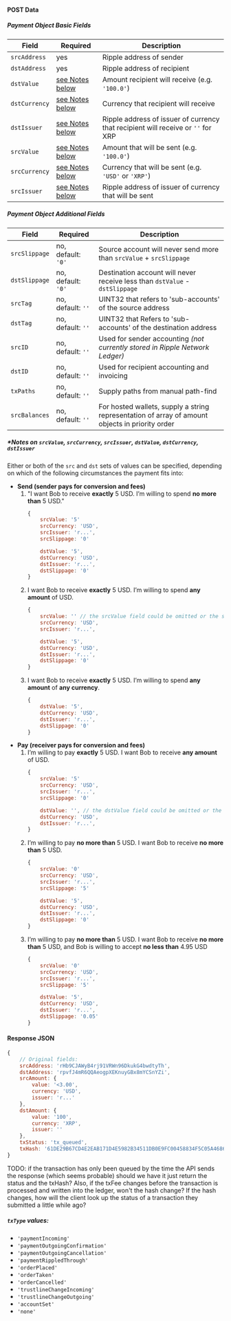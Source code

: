 #### POST Data 

##### Payment Object Basic Fields

| Field         | Required | Description
|---------------|----------|----------
| `srcAddress`  | yes | Ripple address of sender
| `dstAddress`  | yes | Ripple address of recipient
| `dstValue`    | [see Notes below](API.md#notes-on-srcvalue-srccurrency-srcissuer-dstvalue-dstcurrency-dstissuer) | Amount recipient will receive (e.g. `'100.0'`)
| `dstCurrency` | [see Notes below](API.md#notes-on-srcvalue-srccurrency-srcissuer-dstvalue-dstcurrency-dstissuer) | Currency that recipient will receive
| `dstIssuer`   | [see Notes below](API.md#notes-on-srcvalue-srccurrency-srcissuer-dstvalue-dstcurrency-dstissuer) | Ripple address of issuer of currency that recipient will receive or `''` for XRP
| `srcValue`	| [see Notes below](API.md#notes-on-srcvalue-srccurrency-srcissuer-dstvalue-dstcurrency-dstissuer) | Amount that will be sent (e.g. `'100.0'`) 
| `srcCurrency` | [see Notes below](API.md#notes-on-srcvalue-srccurrency-srcissuer-dstvalue-dstcurrency-dstissuer) | Currency that will be sent (e.g. `'USD'` or `'XRP'`)
| `srcIssuer`   | [see Notes below](API.md#notes-on-srcvalue-srccurrency-srcissuer-dstvalue-dstcurrency-dstissuer) | Ripple address of issuer of currency that will be sent

##### Payment Object Additional Fields

| Field         | Required | Description
|---------------|----------|----------
| `srcSlippage` | no, default: `'0'`| Source account will never send more than `srcValue` + `srcSlippage`
| `dstSlippage` | no, default: `'0'`| Destination account will never receive less than `dstValue` - `dstSlippage`
| `srcTag` 		| no, default: `''` | UINT32 that refers to 'sub-accounts' of the source address
| `dstTag` 		| no, default: `''` | UINT32 that Refers to 'sub-accounts' of the destination address
| `srcID`  		| no, default: `''` | Used for sender accounting *(not currently stored in Ripple Network Ledger)*
| `dstID`  		| no, default: `''` | Used for recipient accounting and invoicing
| `txPaths` 	| no, default: `''` | Supply paths from manual path-find
| `srcBalances` | no, default: `''` | For hosted wallets, supply a string representation of array of amount objects in priority order


##### *Notes on `srcValue`, `srcCurrency`, `srcIssuer`, `dstValue`, `dstCurrency`, `dstIssuer`

Either or both of the `src` and `dst` sets of values can be specified, depending on which of the following circumstances the payment fits into:
* __Send (sender pays for conversion and fees)__
	1. "I want Bob to receive __exactly__ 5 USD. I’m willing to spend __no more than__ 5 USD."
		```js
		{
			srcValue: '5'
			srcCurrency: 'USD',
			srcIssuer: 'r...',
			srcSlippage: '0'

			dstValue: '5',
			dstCurrency: 'USD',
			dstIssuer: 'r...',
			dstSlippage: '0'
		}
		```
	2. I want Bob to receive __exactly__ 5 USD. I’m willing to spend __any amount__ of USD.
		```js
		{
			srcValue: '' // the srcValue field could be omitted or the srcSlippage set to a very high value
			srcCurrency: 'USD',
			srcIssuer: 'r...',

			dstValue: '5',
			dstCurrency: 'USD',
			dstIssuer: 'r...',
			dstSlippage: '0'
		}
		```
	3. I want Bob to receive __exactly__ 5 USD. I’m willing to spend __any amount__ of __any currency__.
		```js
		{
			dstValue: '5',
			dstCurrency: 'USD',
			dstIssuer: 'r...',
			dstSlippage: '0'
		}
		```
* __Pay (receiver pays for conversion and fees)__
	1. I’m willing to pay __exactly__ 5 USD. I want Bob to receive __any amount__ of USD.
		```js
		{
			srcValue: '5'
			srcCurrency: 'USD',
			srcIssuer: 'r...',
			srcSlippage: '0'

			dstValue: '', // the dstValue field could be omitted or the dstSlippage set to a very high value
			dstCurrency: 'USD',
			dstIssuer: 'r...',
		}
		```
	2. I’m willing to pay __no more than__ 5 USD. I want Bob to receive __no more than__ 5 USD.
		```js
		{
			srcValue: '0'
			srcCurrency: 'USD',
			srcIssuer: 'r...',
			srcSlippage: '5'

			dstValue: '5',
			dstCurrency: 'USD',
			dstIssuer: 'r...',
			dstSlippage: '0'
		}
		```
	3. I’m willing to pay __no more than__ 5 USD. I want Bob to receive __no more than__ 5 USD, and Bob is willing to accept __no less than__ 4.95 USD
		```js
		{
			srcValue: '0'
			srcCurrency: 'USD',
			srcIssuer: 'r...',
			srcSlippage: '5'

			dstValue: '5',
			dstCurrency: 'USD',
			dstIssuer: 'r...',
			dstSlippage: '0.05'
		}
		```



#### Response JSON

```js
{
	// Original fields:
	srcAddress: 'rHb9CJAWyB4rj91VRWn96DkukG4bwdtyTh',
	dstAddress: 'rpvfJ4mR6QQAeogpXEKnuyGBx8mYCSnYZi',
	srcAmount: {
		value: '<3.00',
		currency: 'USD',
		issuer: 'r...'
	},
	dstAmount: {
		value: '100',
		currency: 'XRP',
		issuer: ''
	},
	txStatus: 'tx_queued',
	txHash: '61DE29B67CD4E2EAB171D4E5982B34511DB0E9FC00458834F5C05A4686597F4E'
}
```

TODO: if the transaction has only been queued by the time the API sends the response (which seems probable) should we have it just return the status and the txHash? Also, if the txFee changes before the transaction is processed and written into the ledger, won't the hash change? If the hash changes, how will the client look up the status of a transaction they submitted a little while ago?












##### `txType` values:
+ `'paymentIncoming'`
+ `'paymentOutgoingConfirmation'`
+ `'paymentOutgoingCancellation'`
+ `'paymentRippledThrough'`
+ `'orderPlaced'`
+ `'orderTaken'`
+ `'orderCancelled'`
+ `'trustlineChangeIncoming'`
+ `'trustlineChangeOutgoing'`
+ `'accountSet'`
+ `'none'`